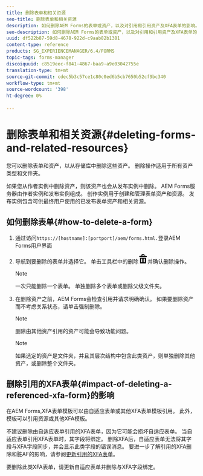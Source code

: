 ```yaml
---
title: 删除表单和相关资源
seo-title: 删除表单和相关资源
description: 如何删除AEM Forms的表单或资产，以及对引用和引用资产及XFA表单的影响。
seo-description: 如何删除AEM Forms的表单或资产，以及对引用和引用资产及XFA表单的影响。
uuid: df522b87-59d8-4678-922d-c9aab82b1381
content-type: reference
products: SG_EXPERIENCEMANAGER/6.4/FORMS
topic-tags: forms-manager
discoiquuid: c8519eec-f841-4867-baa9-a9e03042755e
translation-type: tm+mt
source-git-commit: cdec5b3c57ce1c80c0ed6b5cb7650b52cf9bc340
workflow-type: tm+mt
source-wordcount: '398'
ht-degree: 0%

---
```



# 删除表单和相关资源{#deleting-forms-and-related-resources}

您可以删除表单和资产，以从存储库中删除这些资产。 删除操作适用于所有资产类型和文件夹。

如果您从作者实例中删除资产，则该资产也会从发布实例中删除。 AEM Forms服务器由作者实例和发布实例组成。 创作实例用于创建和管理表单资产和资源。 发布实例包含可供最终用户使用的已发布表单资产和相关资源。

## 如何删除表单{#how-to-delete-a-form}

1. 通过访问`https://[hostname]:[portport]/aem/forms.html.`登录AEM Forms用户界面
1. 导航到要删除的表单并选择它。 单击工具栏中的删除![aem6forms_delete2](assets/aem6forms_delete2.png)并确认删除操作。

   >[!NOTE]
   >
   >一次只能删除一个表单。 单独删除多个表单或删除父级文件夹。

1. 在删除资产之前，AEM Forms会检查引用并请求明确确认。 如果要删除资产而不考虑关系状态，请单击强制删除。

   >[!NOTE]
   >
   >删除由其他资产引用的资产可能会导致功能问题。

   >[!NOTE]
   >
   >如果选定的资产是文件夹，并且其层次结构中包含此类资产，则单独删除其他资产，或删除整个文件夹。

## 删除引用的XFA表单{#impact-of-deleting-a-referenced-xfa-form}的影响

在AEM Forms,XFA表单模板可以由自适应表单或其他XFA表单模板引用。 此外，模板可以引用资源或其他XFA模板。

不建议删除由自适应表单引用的XFA表单，因为它可能会损坏自适应表单。 当自适应表单引用XFA表单时，其字段将绑定。 删除XFA后，自适应表单无法将其字段与XFA字段同步，并会显示此类字段的错误消息。 要进一步了解引用的XFA删除和脏AF的影响，请参阅[更新引用的XFA表单](/help/forms/using/get-xdp-pdf-documents-aem.md#p-updating-referenced-xfa-forms-p)。

要删除此类XFA表单，请更新自适应表单并删除与XFA字段绑定。
